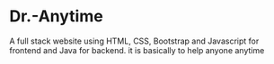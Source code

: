 # Dr.-Anytime
A full stack website using HTML, CSS, Bootstrap and Javascript for frontend and Java for backend.
it is basically to help anyone anytime

